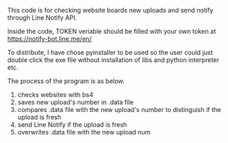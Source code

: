 This code is for checking website boards new uploads and send notify through Line Notify API.

Inside the code, TOKEN veriable should be filled with your own token at https://notify-bot.line.me/en/



To distribute, I have chose pyinstaller to be used so the user could just double click the exe file without installation of libs and python interpreter etc.



The process of the program is as below.

1. checks websites with bs4
2. saves new upload's number in .data file
3. compares .data file with the new upload's number to distinguish if the upload is fresh
4. send Line Notify if the upload is fresh
5. overwrites .data file with the new upload num

